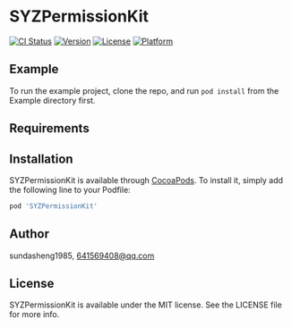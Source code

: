 # SYZPermissionKit

[![CI Status](https://img.shields.io/travis/sundasheng1985/SYZPermissionKit.svg?style=flat)](https://travis-ci.org/sundasheng1985/SYZPermissionKit)
[![Version](https://img.shields.io/cocoapods/v/SYZPermissionKit.svg?style=flat)](https://cocoapods.org/pods/SYZPermissionKit)
[![License](https://img.shields.io/cocoapods/l/SYZPermissionKit.svg?style=flat)](https://cocoapods.org/pods/SYZPermissionKit)
[![Platform](https://img.shields.io/cocoapods/p/SYZPermissionKit.svg?style=flat)](https://cocoapods.org/pods/SYZPermissionKit)

## Example

To run the example project, clone the repo, and run `pod install` from the Example directory first.

## Requirements

## Installation

SYZPermissionKit is available through [CocoaPods](https://cocoapods.org). To install
it, simply add the following line to your Podfile:

```ruby
pod 'SYZPermissionKit'
```

## Author

sundasheng1985, 641569408@qq.com

## License

SYZPermissionKit is available under the MIT license. See the LICENSE file for more info.
